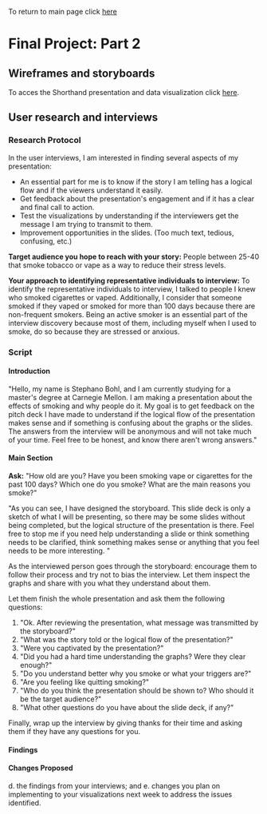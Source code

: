 To return to main page click [here](https://sbohljop.github.io/portfolio/) <br>

# Final Project: Part 2
## Wireframes and storyboards 

To acces the Shorthand presentation and data visualization click [here](https://preview.shorthand.com/a69sRiQt7Eq42Ojm).

## User research and interviews

### Research Protocol

In the user interviews, I am interested in finding several aspects of my presentation:

- An essential part for me is to know if the story I am telling has a logical flow and if the viewers understand it easily. 
- Get feedback about the presentation's engagement and if it has a clear and final call to action. 
- Test the visualizations by understanding if the interviewers get the message I am trying to transmit to them.
- Improvement opportunities in the slides. (Too much text, tedious, confusing, etc.)

**Target audience you hope to reach with your story:** People between 25-40 that smoke tobacco or vape as a way to reduce their stress levels.

**Your approach to identifying representative individuals to interview:** To identify the representative individuals to interview, I talked to people I knew who smoked cigarettes or vaped. Additionally, I consider that someone smoked if they vaped or smoked for more than 100 days because there are non-frequent smokers. Being an active smoker is an essential part of the interview discovery because most of them, including myself when I used to smoke, do so because they are stressed or anxious. 

### Script

#### Introduction
"Hello, my name is Stephano Bohl, and I am currently studying for a master's degree at Carnegie Mellon. I am making a presentation about the effects of smoking and why people do it. My goal is to get feedback on the pitch deck I have made to understand if the logical flow of the presentation makes sense and if something is confusing about the graphs or the slides. The answers from the interview will be anonymous and will not take much of your time. Feel free to be honest, and know there aren't wrong answers."

#### Main Section

**Ask:** "How old are you? Have you been smoking vape or cigarettes for the past 100 days? Which one do you smoke? What are the main reasons you smoke?" 

"As you can see, I have designed the storyboard. This slide deck is only a sketch of what I will be presenting, so there may be some slides without being completed, but the logical structure of the presentation is there. Feel free to stop me if you need help understanding a slide or think something needs to be clarified, think something makes sense or anything that you feel needs to be more interesting. " 

As the interviewed person goes through the storyboard: encourage them to follow their process and try not to bias the interview. Let them inspect the graphs and share with you what they understand about them. 

Let them finish the whole presentation and ask them the following questions:
1. "Ok. After reviewing the presentation, what message was transmitted by the storyboard?"
2. "What was the story told or the logical flow of the presentation?"
3. "Were you captivated by the presentation?"
4. "Did you had a hard time understanding the graphs? Were they clear enough?" 
5. "Do you understand better why you smoke or what your triggers are?" 
6. "Are you feeling like quitting smoking?" 
7. "Who do you think the presentation should be shown to? Who should it be the target audience?"
8. "What other questions do you have about the slide deck, if any?"

Finally, wrap up the interview by giving thanks for their time and asking them if they have any questions for you. 

#### Findings

#### Changes Proposed

d. the findings from your interviews; and 
e. changes you plan on implementing to your visualizations next week to address the issues identified. 
